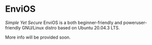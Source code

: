 # EnviOS
_Simple Yet Secure_
EnviOS is a both beginner-friendly and poweruser-friendly GNU/Linux distro based on Ubuntu 20.04.3 LTS.

More info will be provided soon.
